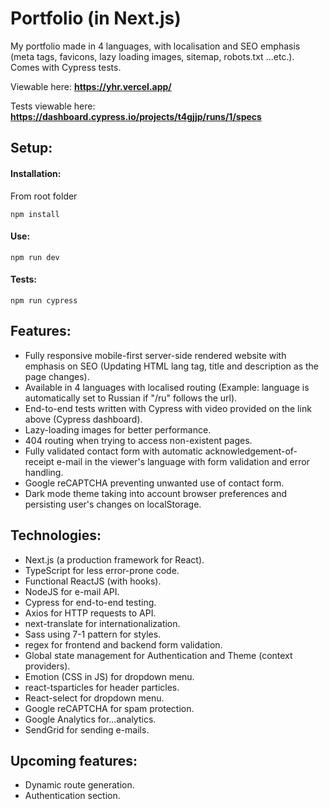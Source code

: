 # Portfolio (in Next.js)

My portfolio made in 4 languages, with localisation and SEO emphasis (meta tags, favicons, lazy loading images, sitemap, robots.txt ...etc.). Comes with Cypress tests.

Viewable here: **https://yhr.vercel.app/**

Tests viewable here: **https://dashboard.cypress.io/projects/t4gjjp/runs/1/specs**

## Setup:

#### Installation:

From root folder

```
npm install
```

#### Use:

```
npm run dev
```

#### Tests:

```
npm run cypress
```

## Features:

- Fully responsive mobile-first server-side rendered website with emphasis on SEO (Updating HTML lang tag, title and description as the page changes).
- Available in 4 languages with localised routing (Example: language is automatically set to Russian if "/ru" follows the url).
- End-to-end tests written with Cypress with video provided on the link above (Cypress dashboard).
- Lazy-loading images for better performance.
- 404 routing when trying to access non-existent pages.
- Fully validated contact form with automatic acknowledgement-of-receipt e-mail in the viewer's language with form validation and error handling.
- Google reCAPTCHA preventing unwanted use of contact form.
- Dark mode theme taking into account browser preferences and persisting user's changes on localStorage.

## Technologies:

- Next.js (a production framework for React).
- TypeScript for less error-prone code.
- Functional ReactJS (with hooks).
- NodeJS for e-mail API.
- Cypress for end-to-end testing.
- Axios for HTTP requests to API.
- next-translate for internationalization.
- Sass using 7-1 pattern for styles.
- regex for frontend and backend form validation.
- Global state management for Authentication and Theme (context providers).
- Emotion (CSS in JS) for dropdown menu.
- react-tsparticles for header particles.
- React-select for dropdown menu.
- Google reCAPTCHA for spam protection.
- Google Analytics for...analytics.
- SendGrid for sending e-mails.

## Upcoming features:

- Dynamic route generation.
- Authentication section.
